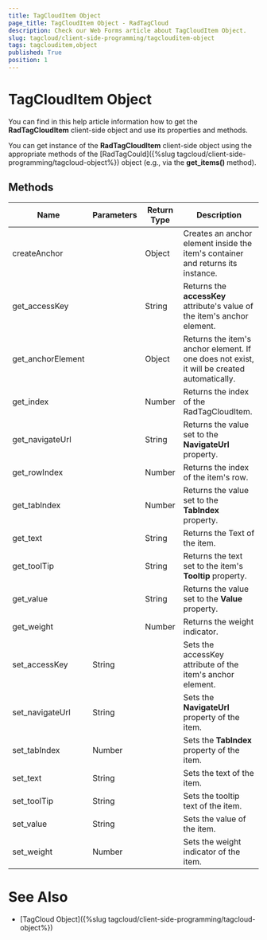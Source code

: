 ```yaml
---
title: TagCloudItem Object
page_title: TagCloudItem Object - RadTagCloud
description: Check our Web Forms article about TagCloudItem Object.
slug: tagcloud/client-side-programming/tagclouditem-object
tags: tagclouditem,object
published: True
position: 1
---
```


# TagCloudItem Object

You can find in this help article information how to get the **RadTagCloudItem** client-side object and use its properties and methods.

You can get instance of the **RadTagCloudItem** client-side object using the appropriate methods of the	[RadTagCould]({%slug tagcloud/client-side-programming/tagcloud-object%}) object (e.g., via the **get_items()** method).

## Methods


| Name | Parameters | Return Type | Description |
| ------ | ------ | ------ | ------ |
|createAnchor||Object|Creates an anchor element inside the item's container and returns its instance.|
|get_accessKey||String|Returns the **accessKey** attribute's value of the item's anchor element.|
|get_anchorElement||Object|Returns the item's anchor element. If one does not exist, it will be created automatically.|
|get_index||Number|Returns the index of the RadTagCloudItem.|
|get_navigateUrl||String|Returns the value set to the **NavigateUrl** property.|
|get_rowIndex||Number|Returns the index of the item's row.|
|get_tabIndex||Number|Returns the value set to the **TabIndex** property.|
|get_text||String|Returns the Text of the item.|
|get_toolTip||String|Returns the text set to the item's **Tooltip** property.|
|get_value||String|Returns the value set to the **Value** property.|
|get_weight||Number|Returns the weight indicator.|
|set_accessKey|String||Sets the accessKey attribute of the item's anchor element.|
|set_navigateUrl|String||Sets the **NavigateUrl** property of the item.|
|set_tabIndex|Number||Sets the **TabIndex** property of the item.|
|set_text|String||Sets the text of the item.|
|set_toolTip|String||Sets the tooltip text of the item.|
|set_value|String||Sets the value of the item.|
|set_weight|Number||Sets the weight indicator of the item.|

# See Also

 * [TagCloud Object]({%slug tagcloud/client-side-programming/tagcloud-object%})
